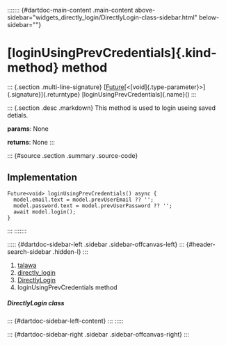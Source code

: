 ::::::: {#dartdoc-main-content .main-content above-sidebar="widgets_directly_login/DirectlyLogin-class-sidebar.html" below-sidebar=""}
<div>

# [loginUsingPrevCredentials]{.kind-method} method

</div>

::: {.section .multi-line-signature}
[[Future](https://api.flutter.dev/flutter/dart-core/Future-class.html)[\<[void]{.type-parameter}\>]{.signature}]{.returntype}
[loginUsingPrevCredentials]{.name}()
:::

::: {.section .desc .markdown}
This method is used to login useing saved detials.

**params**: None

**returns**: None
:::

::: {#source .section .summary .source-code}
## Implementation

``` language-dart
Future<void> loginUsingPrevCredentials() async {
  model.email.text = model.prevUserEmail ?? '';
  model.password.text = model.prevUserPassword ?? '';
  await model.login();
}
```
:::
:::::::

::::: {#dartdoc-sidebar-left .sidebar .sidebar-offcanvas-left}
::: {#header-search-sidebar .hidden-l}
:::

1.  [talawa](../../index.html)
2.  [directly_login](../../widgets_directly_login/)
3.  [DirectlyLogin](../../widgets_directly_login/DirectlyLogin-class.html)
4.  loginUsingPrevCredentials method

##### DirectlyLogin class

::: {#dartdoc-sidebar-left-content}
:::
:::::

::: {#dartdoc-sidebar-right .sidebar .sidebar-offcanvas-right}
:::
